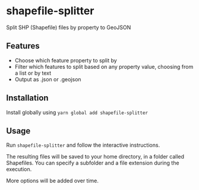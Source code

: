 # shapefile-splitter

Split SHP (Shapefile) files by property to GeoJSON

## Features

- Choose which feature property to split by
- Filter which features to split based on any property value, choosing from a list or by text
- Output as .json or .geojson

## Installation

Install globally using `yarn global add shapefile-splitter`

## Usage

Run `shapefile-splitter` and follow the interactive instructions.

The resulting files will be saved to your home directory, in a folder called Shapefiles. You can specify a subfolder and a file extension during the execution.

More options will be added over time.
